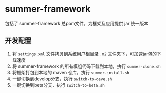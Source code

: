 # summer-framework

包括了 summer-framework 总pom文件，为框架及应用提供 jar 统一版本

## 开发配置

1. 将 `settings.xml` 文件拷贝到系统用户根目录 `.m2` 文件夹下，可加速jar包的下载速度
2. 将 summer-framework 的所有模组代码下载到本地，执行 `summer-clone.sh` 
3. 将框架打包到本地的 maven 仓库，执行 `summer-install.sh`
4. 一键切换到develop分支，执行 `switch-to-deve.sh`
5. 一键切换到beta分支，执行 `switch-to-beta.sh`
